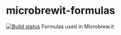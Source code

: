 # microbrewit-formulas
[![Build status](https://travis-ci.org/Microbrewit/microbrewit-formulas.svg?branch=master)](https://Microbrewit/microbrewit-formulas/git-state)
Formulas used in Microbrew.it
